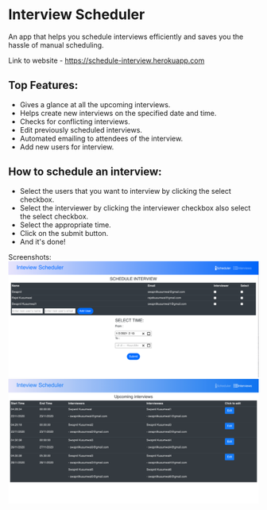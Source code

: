 # Interview Scheduler 

An app that helps you schedule interviews efficiently and saves you the hassle of manual scheduling. 

Link to website - https://schedule-interview.herokuapp.com

## Top Features:
- Gives a glance at all the upcoming interviews.
- Helps create new interviews on the specified date and time.
- Checks for conflicting interviews.
- Edit previously scheduled interviews.
- Automated emailing to attendees of the interview.
- Add new users for interview.

## How to schedule an interview:
- Select the users that you want to interview by clicking the select checkbox.
- Select the interviewer by clicking the interviewer checkbox also select the select checkbox.
- Select the appropriate time.
- Click on the submit button.
- And it's done! 

Screenshots:
![Image1](/screenshots/1.png)
![Image2](/screenshots/2.png)

